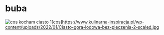 # buba
![cos](https://user-images.githubusercontent.com/33155636/218336855-f5e1ece3-fe13-4cf0-933e-75f1e24de619.png)
kocham ciasto
1[cos]https://www.kulinarna-inspiracja.pl/wp-content/uploads/2022/01/Ciasto-gora-lodowa-bez-pieczenia-2-scaled.jpg

